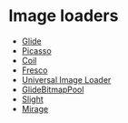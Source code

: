 Image loaders
======================

* [Glide](https://github.com/bumptech/glide)
* [Picasso](https://github.com/square/picasso)
* [Coil](https://github.com/coil-kt/coil)
* [Fresco](https://github.com/facebook/fresco)
* [Universal Image Loader](https://github.com/nostra13/Android-Universal-Image-Loader)
* [GlideBitmapPool](https://github.com/amitshekhariitbhu/GlideBitmapPool)
* [Slight](https://github.com/tortuvshin/slight)
* [Mirage](https://github.com/TheClimateCorporation/mirage)
